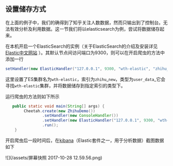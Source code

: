## 设置储存方式

在上面的例子中，我们的确得到了知乎关注人数数据，然而只输出到了控制台。无法有效分析及利用数据。这一节我们将以elasticsearch为例，尝试将数据储存起来。

在本机开启一个ElasticSearch的实例（关于ElasticSearch的介绍及安装详见[Elastic中文网站](https://www.elastic.co/cn/) ）。其默认节点间访问端口为9300，则可以在开启爬虫的方法中添加一行

```java
setHandler(new ElasticHandler("127.0.0.1", 9300, "wth-elastic", "zhihu_new", "user_data"))
```

这里设置了ES集群名为`wth-elastic`，索引为`zhihu`_`new`，类型为`user_data`_它会寻找`wth-elastic`集群，并将数据储存到指定索引的类型下。

运行爬虫的方法则如下所示

```java
   public static void main(String[] args) {
        Cheetah.create(new ZhihuDemo())
                .setHandler(new ConsoleHandler())
                .setHandler(new ElasticHandler("127.0.0.1", 9300, "wth-elastic", "zhihu_new", "user_data"))
                .run();
    }
```

开启爬虫后一段时间后，在[kibana](https://www.elastic.co/products/kibana)（Elastic套件之一，用于分析数据）截图数据如下

![](/assets/屏幕快照 2017-10-28 12.59.56.png)

